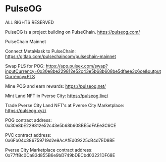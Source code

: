 # PulseOG
ALL RIGHTS RESERVED

PulseOG is a project building on PulseChain. https://pulseog.com/




PulseChain Mainnet


Connect MetaMask to PulseChain: https://gitlab.com/pulsechaincom/pulsechain-mainnet


Swap PLS for POG: https://app.pulsex.com/swap?inputCurrency=0x30e8be229812e52c43e5b68b608be5dfaee3c6ce&outputCurrency=PLS


Mine POG and earn rewards: https://pulseog.net/ 


Mint Land NFT in Pverse City: https://pulseog.live/ 


Trade Pverse City Land NFT's at Pverse City Marketplace: https://pulseog.xyz/ 


POG contract address: 0x30e8bE229812e52c43e5b68b608BE5dFAEe3C6CE


PVC contract address: 0x6Fb04c386759719d2e9AcAfEd09225cB4d7ED8BE


Pverse City Marketplace contract address: 0x77ffBc0Ca83d855B6e9bD749bDECbd03221DF68E

